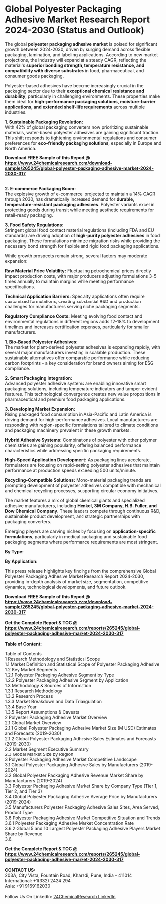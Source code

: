 <h1>Global Polyester Packaging Adhesive Market Research Report 2024-2030 (Status and Outlook)</h1><p>The global <strong>polyester packaging adhesive market</strong> is poised for significant growth between 2024-2030, driven by surging demand across flexible packaging, lamination, and labeling applications. According to new market projections, the industry will expand at a steady CAGR, reflecting the material's <strong>superior bonding strength, temperature resistance, and compatibility with diverse substrates</strong> in food, pharmaceutical, and consumer goods packaging.</p><p>Polyester-based adhesives have become increasingly crucial in the packaging sector due to their <strong>exceptional chemical resistance and durability</strong>, particularly in challenging environments. These properties make them ideal for <strong>high-performance packaging solutions, moisture-barrier applications, and extended shelf-life requirements</strong> across multiple industries.</p><p><strong>1. Sustainable Packaging Revolution:</strong><br>
With 42% of global packaging converters now prioritizing sustainable materials, water-based polyester adhesives are gaining significant traction. This shift responds to tightening environmental regulations and consumer preferences for <strong>eco-friendly packaging solutions</strong>, especially in Europe and North America.</p><div><b>Download FREE Sample of this Report @ 
            <a href="https://www.24chemicalresearch.com/download-sample/265245/global-polyester-packaging-adhesive-market-2024-2030-317">
            https://www.24chemicalresearch.com/download-sample/265245/global-polyester-packaging-adhesive-market-2024-2030-317</a></b></div><br><p><strong>2. E-commerce Packaging Boom:</strong><br>
The explosive growth of e-commerce, projected to maintain a 14% CAGR through 2030, has dramatically increased demand for <strong>durable, temperature-resistant packaging adhesives</strong>. Polyester variants excel in protecting goods during transit while meeting aesthetic requirements for retail-ready packaging.</p><p><strong>3. Food Safety Regulations:</strong><br>
Stringent global food contact material regulations (including FDA and EU standards) are driving adoption of <strong>high-purity polyester adhesives</strong> in food packaging. These formulations minimize migration risks while providing the necessary bond strength for flexible and rigid food packaging applications.</p><p>While growth prospects remain strong, several factors may moderate expansion:</p><p><strong>Raw Material Price Volatility:</strong> Fluctuating petrochemical prices directly impact production costs, with major producers adjusting formulations 3-5 times annually to maintain margins while meeting performance specifications.</p><p><strong>Technical Application Barriers:</strong> Specialty applications often require customized formulations, creating substantial R&amp;D and production challenges for manufacturers serving niche packaging segments.</p><p><strong>Regulatory Compliance Costs:</strong> Meeting evolving food contact and environmental regulations in different regions adds 12-18% to development timelines and increases certification expenses, particularly for smaller manufacturers.</p><p><strong>1. Bio-Based Polyester Adhesives:</strong><br>
The market for plant-derived polyester adhesives is expanding rapidly, with several major manufacturers investing in scalable production. These sustainable alternatives offer comparable performance while reducing carbon footprints - a key consideration for brand owners aiming for ESG compliance.</p><p><strong>2. Smart Packaging Integration:</strong><br>
Advanced polyester adhesive systems are enabling innovative smart packaging solutions, including temperature indicators and tamper-evident features. This technological convergence creates new value propositions in pharmaceutical and premium food packaging applications.</p><p><strong>3. Developing Market Expansion:</strong><br>
Rising packaged food consumption in Asia-Pacific and Latin America is driving demand for high-performance adhesives. Local manufacturers are responding with region-specific formulations tailored to climate conditions and packaging machinery prevalent in these growth markets.</p><p><strong>Hybrid Adhesive Systems:</strong> Combinations of polyester with other polymer chemistries are gaining popularity, offering balanced performance characteristics while addressing specific packaging requirements.</p><p><strong>High-Speed Application Development:</strong> As packaging lines accelerate, formulators are focusing on rapid-setting polyester adhesives that maintain performance at production speeds exceeding 500 units/minute.</p><p><strong>Recycling-Compatible Solutions:</strong> Mono-material packaging trends are prompting development of polyester adhesives compatible with mechanical and chemical recycling processes, supporting circular economy initiatives.</p><p>The market features a mix of global chemical giants and specialized adhesive manufacturers, including <strong>Henkel, 3M Company, H.B. Fuller, and Dow Chemical Company</strong>. These leaders compete through continuous R&amp;D, sustainable product development, and strategic partnerships with packaging converters.</p><p>Emerging players are carving niches by focusing on <strong>application-specific formulations</strong>, particularly in medical packaging and sustainable food packaging segments where performance requirements are most stringent.</p><p><strong>By Type:</strong></p><p><strong>By Application:</strong></p><p>This press release highlights key findings from the comprehensive Global Polyester Packaging Adhesive Market Research Report 2024-2030, providing in-depth analysis of market size, segmentation, competitive dynamics, technological developments, and future outlook.</p><div><b>Download FREE Sample of this Report @ 
            <a href="https://www.24chemicalresearch.com/download-sample/265245/global-polyester-packaging-adhesive-market-2024-2030-317">
            https://www.24chemicalresearch.com/download-sample/265245/global-polyester-packaging-adhesive-market-2024-2030-317</a></b></div><br><div><b>Get the Complete Report & TOC @ 
            <a href="https://www.24chemicalresearch.com/reports/265245/global-polyester-packaging-adhesive-market-2024-2030-317">
            https://www.24chemicalresearch.com/reports/265245/global-polyester-packaging-adhesive-market-2024-2030-317</a></b></div><br>
            <b>Table of Content:</b><p>Table of Contents<br />
1 Research Methodology and Statistical Scope<br />
1.1 Market Definition and Statistical Scope of Polyester Packaging Adhesive<br />
1.2 Key Market Segments<br />
1.2.1 Polyester Packaging Adhesive Segment by Type<br />
1.2.2 Polyester Packaging Adhesive Segment by Application<br />
1.3 Methodology & Sources of Information<br />
1.3.1 Research Methodology<br />
1.3.2 Research Process<br />
1.3.3 Market Breakdown and Data Triangulation<br />
1.3.4 Base Year<br />
1.3.5 Report Assumptions & Caveats<br />
2 Polyester Packaging Adhesive Market Overview<br />
2.1 Global Market Overview<br />
2.1.1 Global Polyester Packaging Adhesive Market Size (M USD) Estimates and Forecasts (2019-2030)<br />
2.1.2 Global Polyester Packaging Adhesive Sales Estimates and Forecasts (2019-2030)<br />
2.2 Market Segment Executive Summary<br />
2.3 Global Market Size by Region<br />
3 Polyester Packaging Adhesive Market Competitive Landscape<br />
3.1 Global Polyester Packaging Adhesive Sales by Manufacturers (2019-2024)<br />
3.2 Global Polyester Packaging Adhesive Revenue Market Share by Manufacturers (2019-2024)<br />
3.3 Polyester Packaging Adhesive Market Share by Company Type (Tier 1, Tier 2, and Tier 3)<br />
3.4 Global Polyester Packaging Adhesive Average Price by Manufacturers (2019-2024)<br />
3.5 Manufacturers Polyester Packaging Adhesive Sales Sites, Area Served, Product Type<br />
3.6 Polyester Packaging Adhesive Market Competitive Situation and Trends<br />
3.6.1 Polyester Packaging Adhesive Market Concentration Rate<br />
3.6.2 Global 5 and 10 Largest Polyester Packaging Adhesive Players Market Share by Revenue<br />
3.6.</p><div><b>Get the Complete Report & TOC @ 
            <a href="https://www.24chemicalresearch.com/reports/265245/global-polyester-packaging-adhesive-market-2024-2030-317">
            https://www.24chemicalresearch.com/reports/265245/global-polyester-packaging-adhesive-market-2024-2030-317</a></b></div><br><b>CONTACT US:</b><br>
            203A, City Vista, Fountain Road, Kharadi, Pune, India - 411014<br>
            International: +1(332) 2424 294<br>
            Asia: +91 9169162030 <br><br>
            Follow Us On LinkedIn: <a href="https://www.linkedin.com/company/24chemicalresearch/">24ChemicalResearch LinkedIn</a>